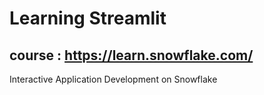 # Learning Streamlit
## course : https://learn.snowflake.com/

Interactive Application Development on Snowflake
